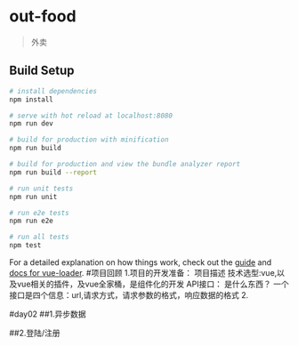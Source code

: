 # out-food

> 外卖

## Build Setup

``` bash
# install dependencies
npm install

# serve with hot reload at localhost:8080
npm run dev

# build for production with minification
npm run build

# build for production and view the bundle analyzer report
npm run build --report

# run unit tests
npm run unit

# run e2e tests
npm run e2e

# run all tests
npm test
```

For a detailed explanation on how things work, check out the [guide](http://vuejs-templates.github.io/webpack/) and [docs for vue-loader](http://vuejs.github.io/vue-loader).
#项目回顾
1.项目的开发准备：
项目描述
技术选型:vue,以及vue相关的插件，及vue全家桶，是组件化的开发
API接口：
是什么东西？
一个接口是四个信息：url,请求方式，请求参数的格式，响应数据的格式
2.

#day02
##1.异步数据

##2.登陆/注册
